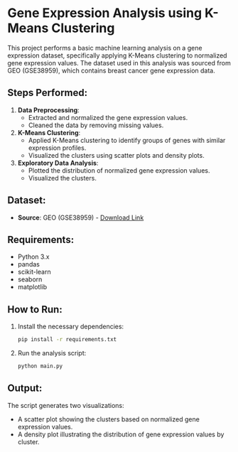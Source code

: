 
# Gene Expression Analysis using K-Means Clustering

This project performs a basic machine learning analysis on a gene expression dataset, specifically applying K-Means clustering to normalized gene expression values. The dataset used in this analysis was sourced from GEO (GSE38959), which contains breast cancer gene expression data.

## Steps Performed:
1. **Data Preprocessing**: 
   - Extracted and normalized the gene expression values.
   - Cleaned the data by removing missing values.
2. **K-Means Clustering**: 
   - Applied K-Means clustering to identify groups of genes with similar expression profiles.
   - Visualized the clusters using scatter plots and density plots.
3. **Exploratory Data Analysis**: 
   - Plotted the distribution of normalized gene expression values.
   - Visualized the clusters.

## Dataset:
- **Source**: GEO (GSE38959) - [Download Link](https://www.ncbi.nlm.nih.gov/geo/download/?acc=GSE38959&format=file)

## Requirements:
- Python 3.x
- pandas
- scikit-learn
- seaborn
- matplotlib

## How to Run:
1. Install the necessary dependencies:
    ```bash
    pip install -r requirements.txt
    ```
2. Run the analysis script:
    ```bash
    python main.py
    ```

## Output:
The script generates two visualizations:
- A scatter plot showing the clusters based on normalized gene expression values.
- A density plot illustrating the distribution of gene expression values by cluster.

